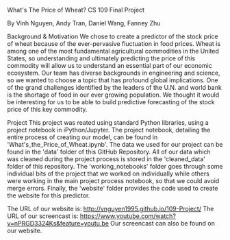What's The Price of Wheat?
CS 109 Final Project

By Vinh Nguyen, Andy Tran, Daniel Wang, Fanney Zhu

Background & Motivation
We chose to create a predictor of the stock price of wheat because of the ever-pervasive fluctuation in food prices. Wheat is among one of the most fundamental agricultural commodities in the United States, so understanding and ultimately predicting the price of this commodity will allow us to understand an essential part of our economic ecosystem. Our team has diverse backgrounds in engineering and science, so we wanted to choose a topic that has profound global implications. One of the grand challenges identified by the leaders of the U.N. and world bank is the shortage of food in our ever growing population. We thought it would be interesting for us to be able to build predictive forecasting of the stock price of this key commodity.

Project
This project was reated using standard Python libraries, using a project notebook in iPython/Jupyter. The project notebook, detailing the entire process of creating our model, can be found in 'What's_the_Price_of_Wheat.ipynb'. The data we used for our project can be found in the 'data' folder of this GitHub Repository. All of our data which was cleaned during the project process is stored in the 'cleaned_data' folder of this repository. The 'working_notebooks' folder goes through some individual bits of the project that we worked on individually while others were working in the main project process notebook, so that we could avoid merge errors. Finally, the 'website' folder provides the code used to create the website for this predictor.

The URL of our website is: http://vnguyen1995.github.io/109-Project/
The URL of our screencast is: https://www.youtube.com/watch?v=nPRGD3324Ks&feature=youtu.be
Our screencast can also be found on our website.